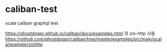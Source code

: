 # caliban-test
scala caliban graphql test

https://ghostdogpr.github.io/caliban/docs/examples.html 의 zio-http 사용
https://github.com/ghostdogpr/caliban/tree/master/examples/src/main/scala/example/ziohttp
